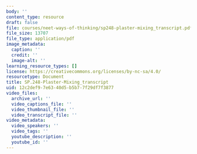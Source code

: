 ```yaml
---
body: ''
content_type: resource
draft: false
file: courses/neet-ways-of-thinking/sp248-plaster-mixing_transcript.pdf
file_size: 13707
file_type: application/pdf
image_metadata:
  caption: ''
  credit: ''
  image-alt: ''
learning_resource_types: []
license: https://creativecommons.org/licenses/by-nc-sa/4.0/
resourcetype: Document
title: SP.248-Plaster-Mixing_transcript
uid: 12c2def9-7e63-40d5-b5b7-7f29df7f3877
video_files:
  archive_url: ''
  video_captions_file: ''
  video_thumbnail_file: ''
  video_transcript_file: ''
video_metadata:
  video_speakers: ''
  video_tags: ''
  youtube_description: ''
  youtube_id: ''
---
```

